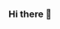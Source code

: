 ### Hi there 👋

<!--
**Dhina0317/Dhina0317** is a ✨ _special_ ✨ repository because its `README.md` (this file) appears on your GitHub profile.
